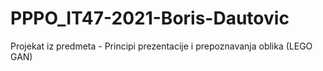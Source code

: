 # PPPO_IT47-2021-Boris-Dautovic
Projekat iz predmeta - Principi prezentacije i prepoznavanja oblika (LEGO GAN)
